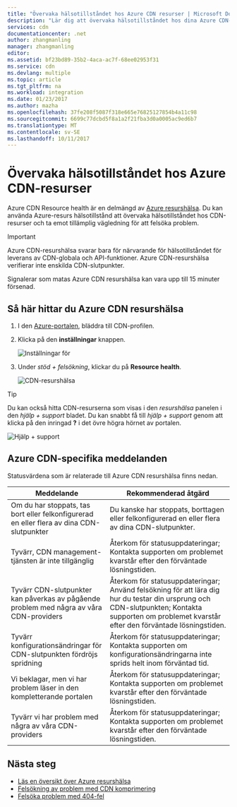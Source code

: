 ```yaml
---
title: "Övervaka hälsotillståndet hos Azure CDN resurser | Microsoft Docs"
description: "Lär dig att övervaka hälsotillståndet hos dina Azure CDN-resurser med hjälp av Azure Resource Health."
services: cdn
documentationcenter: .net
author: zhangmanling
manager: zhangmanling
editor: 
ms.assetid: bf23bd89-35b2-4aca-ac7f-68ee02953f31
ms.service: cdn
ms.devlang: multiple
ms.topic: article
ms.tgt_pltfrm: na
ms.workload: integration
ms.date: 01/23/2017
ms.author: mazha
ms.openlocfilehash: 37fe208f5087f318e665e76825127854b4a11c98
ms.sourcegitcommit: 6699c77dcbd5f8a1a2f21fba3d0a0005ac9ed6b7
ms.translationtype: MT
ms.contentlocale: sv-SE
ms.lasthandoff: 10/11/2017
---
```

# <a name="monitor-the-health-of-azure-cdn-resources"></a>Övervaka hälsotillståndet hos Azure CDN-resurser
  
Azure CDN Resource health är en delmängd av [Azure resurshälsa](../resource-health/resource-health-overview.md).  Du kan använda Azure-resurs hälsotillstånd att övervaka hälsotillståndet hos CDN-resurser och ta emot tillämplig vägledning för att felsöka problem.

>[!IMPORTANT] 
>Azure CDN-resurshälsa svarar bara för närvarande för hälsotillståndet för leverans av CDN-globala och API-funktioner.  Azure CDN-resurshälsa verifierar inte enskilda CDN-slutpunkter.
>
>Signalerar som matas Azure CDN resurshälsa kan vara upp till 15 minuter försenad.

## <a name="how-to-find-azure-cdn-resource-health"></a>Så här hittar du Azure CDN resurshälsa

1. I den [Azure-portalen](https://portal.azure.com), bläddra till CDN-profilen.

2. Klicka på den **inställningar** knappen.

    ![Inställningar för](./media/cdn-resource-health/cdn-profile-settings.png)

3. Under *stöd + felsökning*, klickar du på **Resource health**.

    ![CDN-resurshälsa](./media/cdn-resource-health/cdn-resource-health3.png)

>[!TIP] 
>Du kan också hitta CDN-resurserna som visas i den *resurshälsa* panelen i den *hjälp + support* bladet.  Du kan snabbt få till *hjälp + support* genom att klicka på den inringad **?** i det övre högra hörnet av portalen.
>
> ![Hjälp + support](./media/cdn-resource-health/cdn-help-support.png)

## <a name="azure-cdn-specific-messages"></a>Azure CDN-specifika meddelanden

Statusvärdena som är relaterade till Azure CDN resurshälsa finns nedan.

|Meddelande | Rekommenderad åtgärd |
|---|---|
|Om du har stoppats, tas bort eller felkonfigurerad en eller flera av dina CDN-slutpunkter | Du kanske har stoppats, borttagen eller felkonfigurerad en eller flera av dina CDN-slutpunkter.|
|Tyvärr, CDN management-tjänsten är inte tillgänglig | Återkom för statusuppdateringar; Kontakta supporten om problemet kvarstår efter den förväntade lösningstiden.|
|Tyvärr CDN-slutpunkter kan påverkas av pågående problem med några av våra CDN-providers | Återkom för statusuppdateringar; Använd felsökning för att lära dig hur du testar din ursprung och CDN-slutpunkten; Kontakta supporten om problemet kvarstår efter den förväntade lösningstiden. |
|Tyvärr konfigurationsändringar för CDN-slutpunkten fördröjs spridning | Återkom för statusuppdateringar; Kontakta supporten om konfigurationsändringarna inte sprids helt inom förväntad tid.|
|Vi beklagar, men vi har problem läser in den kompletterande portalen | Återkom för statusuppdateringar; Kontakta supporten om problemet kvarstår efter den förväntade lösningstiden.|
Tyvärr vi har problem med några av våra CDN-providers | Återkom för statusuppdateringar; Kontakta supporten om problemet kvarstår efter den förväntade lösningstiden. |

## <a name="next-steps"></a>Nästa steg

- [Läs en översikt över Azure resurshälsa](../resource-health/resource-health-overview.md)
- [Felsökning av problem med CDN komprimering](./cdn-troubleshoot-compression.md)
- [Felsöka problem med 404-fel](./cdn-troubleshoot-endpoint.md)